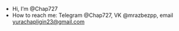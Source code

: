 -  Hi, I’m @Chap727
-  How to reach me: Telegram @Chap727, VK @mrazbezpp, email yurachapligin23@gmail.com

<!---
Chap727/Chap727 is a ✨ special ✨ repository because its `README.md` (this file) appears on your GitHub profile.
You can click the Preview link to take a look at your changes.
--->
